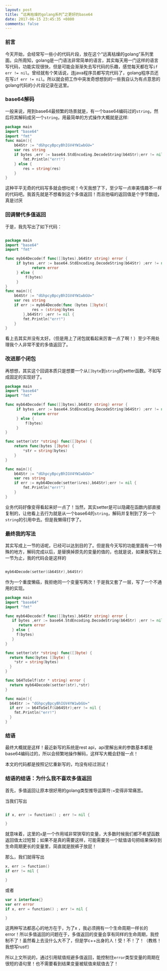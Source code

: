 ```yaml
---
layout: post
title: “远离枯燥的golang系列”之更好的base64
date: 2017-06-15 23:45:35 +0800
comments: false
---
```


### 前言

今天开始，会经常写一些小的代码片段，放在这个“远离枯燥的golang”系列里面。众所周知，golang是一门语法非常简单的语言，其实每天用一门这样的语言写代码，功能实现很快，但是可能会渐渐失去写代码的乐趣，感觉每天都在写`if err != nil`。曾经就有个笑话说，连java程序员都写完代码了，golang程序员还在写`if err != nil`。所以就会把工作中突发奇想想到的一些我自认为有点意思的golang代码的小片段记录在这里。

### base64解码

一般来说，用到base64最频繁的场景就是，有一个base64编码过的`string`，然后将其解码成另一个`string`，用最简单的方式操作大概就是这样:
```go
package main
import "base64"
import "fmt"
func main(){
	b64Str := "dGhpcyBpcyBhIGV4YW1wbGU="
	var res string
	if bytes ,err := base64.StdEncoding.DecodeString(b64Str);err != nil {
		fmt.Println("err!")
	} else {
		res = string(res)
	}
}
```
这种平平无奇的代码写多就会想吐呢！今天我想了下，至少写一点审美情趣不一样的代码吧。我首先就是不想看到这个多值返回！而且他喵的返回值是个字节数组，真是讨厌

### 回调替代多值返回

于是，我先写出了如下代码：

```go

package main
import "base64"
import "fmt"

func myb64Decode(f func([]bytes),b64Str string) error {
	 if bytes ,err := base64.StdEncoding.DecodeString(b64Str) ;err != nil {
		 	return error
	 } else {
		 f(bytes)
	 }
}
func main(){
	b64Str := "dGhpcyBpcyBhIGV4YW1wbGU="
	var res string
	if err := myb64Decode(func (bytes []byte){
			res = (string)bytes
		},b64Str) ;err != nil {
		fmt.Println("err!")
	}
}
```

看上去其实并没有太好。（但是用上了闭包就看起来厉害一点了啊！）至少不用处理我个人非常不爱的多值返回了。

### 改进那个闭包

再想想，其实这个回调本质只是想要一个从`[]byte`到`string`的setter函数。不如写成固定的实现好了。

```go
package main
import "base64"
import "fmt"

func myb64Decode(f func([]bytes),b64Str string) error {
	 if bytes ,err := base64.StdEncoding.DecodeString(b64Str) ;err != nil {
		 	return error
	 } else {
		 f(bytes)
	 }
}

func setter(str *string) func([]byte) {
	return func(bytes []byte) {
		*str = string(bytes)
	}
}

func main(){
	b64Str := "dGhpcyBpcyBhIGV4YW1wbGU="
	var res string
	if err := myb64Decode(setter(&res),b64Str);err != nil {
		fmt.Println("err!")
	}
}
```

业务代码好像变得看起来好一点了！当然，其实setter是可以隐藏在函数内部直接复制的，让他看上去行为就是从一个base64的`string`，解码并复制到了另一个`string`的引用中去。但是我懒得打字了。

### 最终我的写法

其实写成上一节的话呢，已经可以达到目的了。但是我今天写的功能里面有一个特殊的地方，解码完成以后，是替换掉原先的变量的值的，也就是说，如果我写到上一节为止，我的代码会是这样的

```go

myb64Decode(setter(&b64Str),b64Str)
```

作为一个重度懒癌，我拒绝同一个变量写两次！于是我又套了一层，写了一个不通用的实现。

```go
package main
import "base64"
import "fmt"

func myb64Decode(f func([]bytes),b64Str string) error {
   if bytes ,err := base64.StdEncoding.DecodeString(b64Str) ;err != nil {
      return error
   } else {
     f(bytes)
   }
}

func setter(str *string) func([]byte) {
  return func(bytes []byte) {
    *str = string(bytes)
  }
}

func b64ToSelf(str * string) error {
  return myb64Decode(setter(str),*str)
}

func main(){
  b64Str := "dGhpcyBpcyBhIGV4YW1wbGU="
  if err := b64ToSelf(&b64Str);err != nil {
    fmt.Println("err!")
  }
}
```

### 结语

最终大概就是这样！最近新写的系统是rest api，api里解出来的参数基本都是base64编码过的，所以会频繁地操作解码，这样写大概会舒服一点！

本文的代码都是按照记忆重新写的，均没有经过测试！

### 结语的结语：为什么我不喜欢多值返回

首先，多值返回让原本很好用的golang类型推导运算符`:=`变得非常痛苦。

当我们写出

```go

if x, err := function() ; err != nil {

}
```

就意味着，这里的`x`是一个作用域非常狭窄的变量，大多数时候我们都不希望函数返回值太过短暂；如果不是真的需要这样，可能需要另一个赋值语句把结果保存到生命周期更长的变量里，简直就是脱裤子放屁！

那么，我们就得写出

```go
x, err := function()
if err != nil {

}

```

或者

```go
var x interface{}
var err error
if x, err = function() ; err != nil {

}
```

这两种写法都恶心的地方在于，为了x ，我必须拥有一个生命周期一样长的error！所以多值返回的问题在于，多值返回的变量会享有同样的生命周期，我控制不了！虽然看上去没什么大不了，但是学c++出身的人！受！不！了！（教练！我想写rust!）

所以上文所说的，通过引用赋值规避多值返回，能控制住`error`类型变量的周期在很短的语句里！也不需要看到结果变量被赋值来赋值去了！
